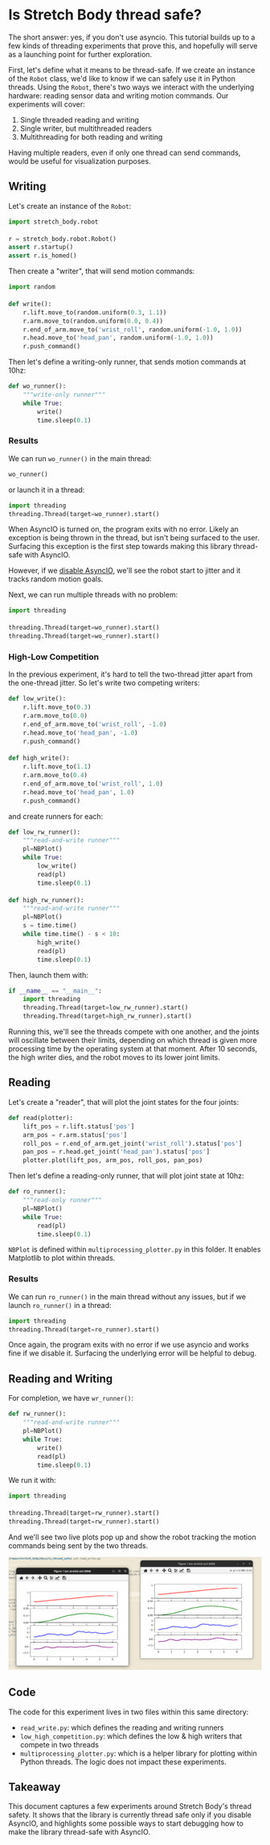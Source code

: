 # Is Stretch Body thread safe?

The short answer: yes, if you don't use asyncio. This tutorial builds up to a few kinds of threading experiments that prove this, and hopefully will serve as a launching point for further exploration.

First, let's define what it means to be thread-safe. If we create an instance of the `Robot` class, we'd like to know if we can safely use it in Python threads. Using the `Robot`, there's two ways we interact with the underlying hardware: reading sensor data and writing motion commands. Our experiments will cover:

 1. Single threaded reading and writing
 2. Single writer, but multithreaded readers
 3. Multithreading for both reading and writing

Having multiple readers, even if only one thread can send commands, would be useful for visualization purposes.

## Writing

Let's create an instance of the `Robot`:

```python
import stretch_body.robot

r = stretch_body.robot.Robot()
assert r.startup()
assert r.is_homed()
```

Then create a "writer", that will send motion commands:

```python
import random

def write():
    r.lift.move_to(random.uniform(0.3, 1.1))
    r.arm.move_to(random.uniform(0.0, 0.4))
    r.end_of_arm.move_to('wrist_roll', random.uniform(-1.0, 1.0))
    r.head.move_to('head_pan', random.uniform(-1.0, 1.0))
    r.push_command()
```

Then let's define a writing-only runner, that sends motion commands at 10hz:

```python
def wo_runner():
    """write-only runner"""
    while True:
        write()
        time.sleep(0.1)
```

### Results

We can run `wo_runner()` in the main thread:

```python
wo_runner()
```

or launch it in a thread:

```python
import threading
threading.Thread(target=wo_runner).start()
```

When AsyncIO is turned on, the program exits with no error. Likely an exception is being thrown in the thread, but isn't being surfaced to the user. Surfacing this exception is the first step towards making this library thread-safe with AsyncIO.

However, if we [disable AsyncIO](https://github.com/hello-robot/stretch_body/blob/master/docs/robot_parameters.md#use_asyncio), we'll see the robot start to jitter and it tracks random motion goals.

Next, we can run multiple threads with no problem:

```python
import threading

threading.Thread(target=wo_runner).start()
threading.Thread(target=wo_runner).start()
```

### High-Low Competition

In the previous experiment, it's hard to tell the two-thread jitter apart from the one-thread jitter. So let's write two competing writers:

```python
def low_write():
    r.lift.move_to(0.3)
    r.arm.move_to(0.0)
    r.end_of_arm.move_to('wrist_roll', -1.0)
    r.head.move_to('head_pan', -1.0)
    r.push_command()

def high_write():
    r.lift.move_to(1.1)
    r.arm.move_to(0.4)
    r.end_of_arm.move_to('wrist_roll', 1.0)
    r.head.move_to('head_pan', 1.0)
    r.push_command()
```

and create runners for each:

```python
def low_rw_runner():
    """read-and-write runner"""
    pl=NBPlot()
    while True:
        low_write()
        read(pl)
        time.sleep(0.1)

def high_rw_runner():
    """read-and-write runner"""
    pl=NBPlot()
    s = time.time()
    while time.time() - s < 10:
        high_write()
        read(pl)
        time.sleep(0.1)
```

Then, launch them with:

```python
if __name__ == "__main__":
    import threading
    threading.Thread(target=low_rw_runner).start()
    threading.Thread(target=high_rw_runner).start()
```

Running this, we'll see the threads compete with one another, and the joints will oscillate between their limits, depending on which thread is given more processing time by the operating system at that moment. After 10 seconds, the high writer dies, and the robot moves to its lower joint limits.

## Reading

Let's create a "reader", that will plot the joint states for the four joints:

```python
def read(plotter):
    lift_pos = r.lift.status['pos']
    arm_pos = r.arm.status['pos']
    roll_pos = r.end_of_arm.get_joint('wrist_roll').status['pos']
    pan_pos = r.head.get_joint('head_pan').status['pos']
    plotter.plot(lift_pos, arm_pos, roll_pos, pan_pos)
```

Then let's define a reading-only runner, that will plot joint state at 10hz:

```python
def ro_runner():
    """read-only runner"""
    pl=NBPlot()
    while True:
        read(pl)
        time.sleep(0.1)
```

`NBPlot` is defined within `multiprocessing_plotter.py` in this folder. It enables Matplotlib to plot within threads.

### Results

We can run `ro_runner()` in the main thread without any issues, but if we launch `ro_runner()` in a thread:

```python
import threading
threading.Thread(target=ro_runner).start()
```

Once again, the program exits with no error if we use asyncio and works fine if we disable it. Surfacing the underlying error will be helpful to debug.

## Reading and Writing

For completion, we have `wr_runner()`:

```python
def rw_runner():
    """read-and-write runner"""
    pl=NBPlot()
    while True:
        write()
        read(pl)
        time.sleep(0.1)
```

We run it with:

```python
import threading

threading.Thread(target=rw_runner).start()
threading.Thread(target=rw_runner).start()
```

And we'll see two live plots pop up and show the robot tracking the motion commands being sent by the two threads.

![live plots](./liveplots.png)

## Code

The code for this experiment lives in two files within this same directory:

 - `read_write.py`: which defines the reading and writing runners
 - `low_high_competition.py`: which defines the low & high writers that compete in two threads
 - `multiprocessing_plotter.py`: which is a helper library for plotting within Python threads. The logic does not impact these experiments.

## Takeaway

This document captures a few experiments around Stretch Body's thread safety. It shows that the library is currently thread safe only if you disable AsyncIO, and highlights some possible ways to start debugging how to make the library thread-safe with AsyncIO.
